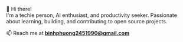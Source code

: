 👋 Hi there!  
I'm a techie person, AI enthusiast, and productivity seeker. Passionate about learning, building, and contributing to open source projects.  

📫 Reach me at **binhphuong2451990@gmail.com**

<!---
binhphuong245/binhphuong245 is a ✨ special ✨ repository because its `README.md` (this file) appears on your GitHub profile.
You can click the Preview link to take a look at your changes.
--->
